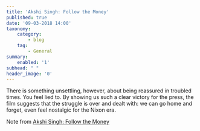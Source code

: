 ```yaml
---
title: 'Akshi Singh: Follow the Money'
published: true
date: '09-03-2018 14:00'
taxonomy:
    category:
        - blog
    tag:
        - General
summary:
    enabled: '1'
subhead: " "
header_image: '0'
---
```


<p class="highlight">There is something unsettling, however, about being reassured in troubled times. You feel lied to. By showing us such a clear victory for the press, the film suggests that the struggle is over and dealt with: we can go home and forget, even feel nostalgic for the Nixon era.</p>
<p>Note from <a href="http://ift.tt/2t9m1UQ" class="styling u-bookmark-of">Akshi Singh: Follow the Money</a></p>
